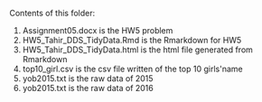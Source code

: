 Contents of this folder:
1) Assignment05.docx is the HW5 problem
2) HW5_Tahir_DDS_TidyData.Rmd is the Rmarkdown for HW5
3) HW5_Tahir_DDS_TidyData.html is the html file generated from Rmarkdown
4) top10_girl.csv is the csv file written of the top 10 girls'name
5) yob2015.txt is the raw data of 2015
6) yob2015.txt is the raw data of 2016
